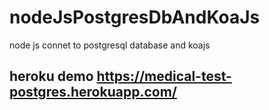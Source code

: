 # nodeJsPostgresDbAndKoaJs
node js connet to postgresql database and koajs 
 
 ## heroku demo https://medical-test-postgres.herokuapp.com/